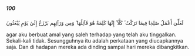 ##### 100

<span class="ayah">لَعَلِّىٓ أَعْمَلُ صَٰلِحًۭا فِيمَا تَرَكْتُ ۚ كَلَّآ ۚ إِنَّهَا كَلِمَةٌ هُوَ قَآئِلُهَا ۖ وَمِن وَرَآئِهِم بَرْزَخٌ إِلَىٰ يَوْمِ يُبْعَثُونَ</span>

<span class="ayah_translation">agar aku berbuat amal yang saleh terhadap yang telah aku tinggalkan. Sekali-kali tidak. Sesungguhnya itu adalah perkataan yang diucapkannya saja. Dan di hadapan mereka ada dinding sampal hari mereka dibangkitkan.</span>
